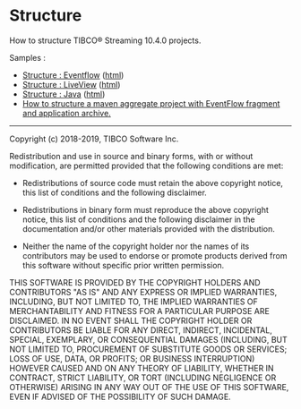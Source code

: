 # Structure

How to structure TIBCO&reg; Streaming 10.4.0 projects.

Samples :

* [Structure : Eventflow](eventflow/src/site/markdown/index.md) ([html](https://tibcosoftware.github.io/tibco-streaming-samples/10.4.0/structure/eventflow/))
* [Structure : LiveView](liveview/src/site/markdown/index.md) ([html](https://tibcosoftware.github.io/tibco-streaming-samples/10.4.0/structure/liveview/))
* [Structure : Java](java/src/site/markdown/index.md) ([html](https://tibcosoftware.github.io/tibco-streaming-samples/10.4.0/structure/java/))
* [How to structure a maven aggregate project with EventFlow fragment and application archive.](application)

---
Copyright (c) 2018-2019, TIBCO Software Inc.

Redistribution and use in source and binary forms, with or without
modification, are permitted provided that the following conditions are met:

* Redistributions of source code must retain the above copyright notice, this
  list of conditions and the following disclaimer.

* Redistributions in binary form must reproduce the above copyright notice,
  this list of conditions and the following disclaimer in the documentation
  and/or other materials provided with the distribution.

* Neither the name of the copyright holder nor the names of its
  contributors may be used to endorse or promote products derived from
  this software without specific prior written permission.

THIS SOFTWARE IS PROVIDED BY THE COPYRIGHT HOLDERS AND CONTRIBUTORS "AS IS"
AND ANY EXPRESS OR IMPLIED WARRANTIES, INCLUDING, BUT NOT LIMITED TO, THE
IMPLIED WARRANTIES OF MERCHANTABILITY AND FITNESS FOR A PARTICULAR PURPOSE ARE
DISCLAIMED. IN NO EVENT SHALL THE COPYRIGHT HOLDER OR CONTRIBUTORS BE LIABLE
FOR ANY DIRECT, INDIRECT, INCIDENTAL, SPECIAL, EXEMPLARY, OR CONSEQUENTIAL
DAMAGES (INCLUDING, BUT NOT LIMITED TO, PROCUREMENT OF SUBSTITUTE GOODS OR
SERVICES; LOSS OF USE, DATA, OR PROFITS; OR BUSINESS INTERRUPTION) HOWEVER
CAUSED AND ON ANY THEORY OF LIABILITY, WHETHER IN CONTRACT, STRICT LIABILITY,
OR TORT (INCLUDING NEGLIGENCE OR OTHERWISE) ARISING IN ANY WAY OUT OF THE USE
OF THIS SOFTWARE, EVEN IF ADVISED OF THE POSSIBILITY OF SUCH DAMAGE.
